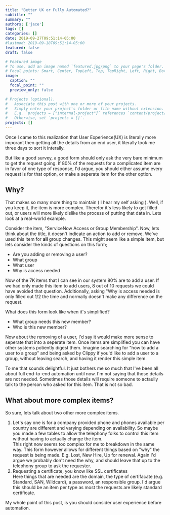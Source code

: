 ```yaml
---
title: "Better UX or Fully Automated?"
subtitle: ""
summary: ""
authors: ['jace']
tags: []
categories: []
date: 2019-09-27T09:51:14-05:00
#lastmod: 2019-09-18T09:51:14-05:00
featured: false
draft: false

# Featured image
# To use, add an image named `featured.jpg/png` to your page's folder.
# Focal points: Smart, Center, TopLeft, Top, TopRight, Left, Right, BottomLeft, Bottom, BottomRight.
image:
  caption: ""
  focal_point: ""
  preview_only: false

# Projects (optional).
#   Associate this post with one or more of your projects.
#   Simply enter your project's folder or file name without extension.
#   E.g. `projects = ["internal-project"]` references `content/project/deep-learning/index.md`.
#   Otherwise, set `projects = []`.
projects: []
---
```


Once I came to this realization that User Experience(UX) is literally more imporant then getting
all the details from an end user, it literally took me three days to sort it interally.

But like a good survey, a good form should only ask the very bare minimum to get the request going.
If 80% of the requests for a complicated item are in favor of one type of response, I'd argue, you
should either assume every request is for that option, or make a seperate item for the other option.

## Why?

That makes so many more thing to maintain ( I hear my self asking ).  Well, if you keep it, the
item is more complex.  Therefor it's less likely to get filled out, or users will more likely dislike
the process of putting that data in.  Lets look at a real-world example.

Consider the item, "ServiceNow Access or Group Membership".  Now, lets think about the title, it 
doesn't indicate an action to add or remove.  We've used this item for **all** group changes.  This 
might seem like a simple item, but lets consider the kinds of questions on this form;

- Are you adding or removing a user?
- What group
- What user
- Why is access needed

Now of the 7K items that I can see in our system 80% are to add a user.  If we had only made this item 
to add users, 8 out of 10 requests we could have avoided that question.  Additionally, asking "Why is 
access needed is only filled out 1/2 the time and normally doesn't make any difference on the request.  

What does this form look like when it's simplified?

- What group needs this new member?
- Who is this new member?

Now about the removing of a user, I'd say it would make more sense to seperate that into a seperate 
item.  Once items are simplified you can have other systems potiently digest them.  Imagine searching 
for "how to add a user to a group" and being asked by Clippy if you'd like to add a user to a group, 
without leaving search, and having it render this simple item.  

To me that sounds delightful.  It just bothers me so much that I've been all about full end-to-end 
automation until now.  I'm not saying that those details are not needed.  Sometimes those details will
require someone to actaully talk to the person who asked for this item.  That is not so bad.

## What about more complex items?


So sure, lets talk about two other more complex items.

1. Let's say one is for a company provided phone and phones available per country are different and 
   varying depending on availability.  So maybe you made a few tables to allow the telephony folks
   to control this item without having to actually change the item.\
   This right now seems too complex for me to breakdown in the same way.  This form however allows
   for different things based on "why" the request is being made.  E.g. Lost, New Hire, Up for renewal.
   Again I'd argue we probably don't need the why, and should leave that up to the telephony group to 
   ask the requester.  
1. Requesting a certificate, you know like SSL certificates\
   Here things that are needed are the domain, the type of certifacate (e.g. Standard, SAN, Wildcard),
   a password, an responsible group.  I'd argue this should be an item per type as most the requests
   are likely standard certificate.  

My whole point of this post, is you should consider user experience before automation.  

